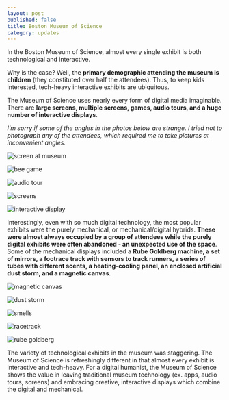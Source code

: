 ```yaml
---
layout: post
published: false
title: Boston Museum of Science
category: updates
---
```


In the Boston Museum of Science, almost every single exhibit is both technological and interactive.

Why is the case? Well, the **primary demographic attending the museum is children** (they constituted over half the attendees). Thus, to keep kids interested, tech-heavy interactive exhibits are ubiquitous.

The Museum of Science uses nearly every form of digital media imaginable. There are **large screens, multiple screens, games, audio tours, and a huge number of interactive displays**.

_I’m sorry if some of the angles in the photos below are strange. I tried not to photograph any of the attendees, which required me to take pictures at inconvenient angles._

![screen at museum](/assets/bmos_screen.jpg)

![bee game](/assets/bmos_bee_game.jpg)

![audio tour](/assets/bmos_audio.jpg)

![screens](/assets/bmos_screens.jpg)

![interactive display](/assets/bmos_interactive.jpg)

Interestingly, even with so much digital technology, the most popular exhibits were the purely mechanical, or mechanical/digital hybrids. **These were almost always occupied by a group of attendees while the purely digital exhibits were often abandoned - an unexpected use of the space**. Some of the mechanical displays included a **Rube Goldberg machine, a set of mirrors, a footrace track with sensors to track runners, a series of tubes with different scents, a heating-cooling panel, an enclosed artificial dust storm, and a magnetic canvas**.

![magnetic canvas](/assets/bmos_magnetic.jpg)

![dust storm](/assets/bmos_dust_storm.jpg)

![smells](/assets/bmos_smells.jpg)

![racetrack](/assets/bmos_race.jpg)

![rube goldberg](/assets/bmos_rube_goldberg.jpg)

The variety of technological exhibits in the museum was staggering. The Museum of Science is refreshingly different in that almost every exhibit is interactive and tech-heavy. For a digital humanist, the Museum of Science shows the value in leaving traditional museum technology (ex. apps, audio tours, screens) and embracing creative, interactive displays which combine the digital and mechanical.
